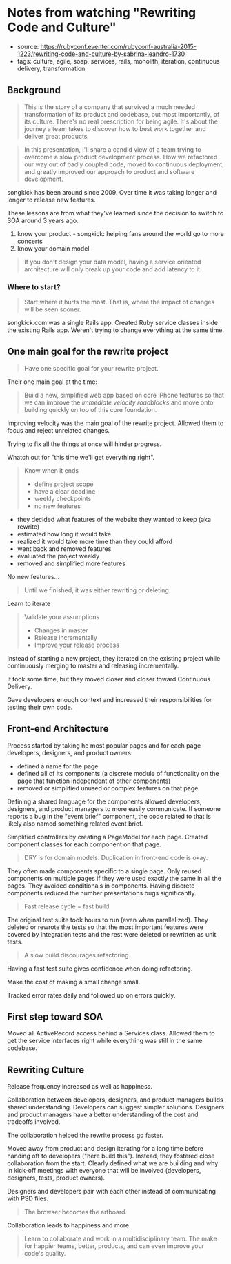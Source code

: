 # Notes from watching "Rewriting Code and Culture"

* source: https://rubyconf.eventer.com/rubyconf-australia-2015-1223/rewriting-code-and-culture-by-sabrina-leandro-1730
* tags: culture, agile, soap, services, rails, monolith, iteration, continuous delivery, transformation

## Background

> This is the story of a company that survived a much needed transformation of its product and codebase, but most importantly, of its culture. There's no real prescription for being agile. It's about the journey a team takes to discover how to best work together and deliver great products.

> In this presentation, I'll share a candid view of a team trying to overcome a slow product development process. How we refactored our way out of badly coupled code, moved to continuous deployment, and greatly improved our approach to product and software development.

songkick has been around since 2009. Over time it was taking longer and longer to release new features.

These lessons are from what they've learned since the decision to switch to SOA around 3 years ago.

1. know your product - songkick: helping fans around the world go to more concerts
2. know your domain model

> If you don't design your data model, having a service oriented architecture will only break up your code and add latency to it.

### Where to start?

> Start where it hurts the most. That is, where the impact of changes will be seen sooner.

songkick.com was a single Rails app.
Created Ruby service classes inside the existing Rails app.
Weren't trying to change everything at the same time.

## One main goal for the rewrite project

> Have one specific goal for your rewrite project.

Their one main goal at the time:

> Build a new, simplified web app based on core iPhone features so that we can improve the *immediate velocity roadblocks* and move onto building quickly on top of this core foundation.

Improving velocity was the main goal of the rewrite project. Allowed them to focus and reject unrelated changes.

Trying to fix all the things at once will hinder progress.

Whatch out for "this time we'll get everything right".

> Know when it ends
> * define project scope
> * have a clear deadline
> * weekly checkpoints
> * no new features

* they decided what features of the website they wanted to keep (aka rewrite)
* estimated how long it would take
* realized it would take more time than they could afford
* went back and removed features
* evaluated the project weekly
* removed and simplified more features

No new features...

> Until we finished, it was either rewriting or deleting.

Learn to iterate

> Validate your assumptions
> * Changes in master
> * Release incrementally
> * Improve your release process

Instead of starting a new project, they iterated on the existing project while continuously merging to master and releasing incrementally.

It took some time, but they moved closer and closer toward Continuous Delivery.

Gave developers enough context and increased their responsibilities for testing their own code.

## Front-end Architecture

Process started by taking he most popular pages and for each page developers, designers, and product owners:

* defined a name for the page
* defined all of its components (a discrete module of functionality on the page that function independent of other components)
* removed or simplified unused or complex features on that page

Defining a shared language for the components allowed developers, designers, and product managers to more easily communicate. If someone reports a bug in the "event brief" component, the code related to that is likely also named something related event brief.

Simplified controllers by creating a PageModel for each page. Created component classes for each component on that page.

> DRY is for domain models. Duplication in front-end code is okay.

They often made components specific to a single page. Only reused components on multiple pages if they were used exactly the same in all the pages. They avoided conditionals in components. Having discrete components reduced the number presentations bugs significantly.

> Fast release cycle = fast build

The original test suite took hours to run (even when parallelized). They deleted or rewrote the tests so that the most important features were covered by integration tests and the rest were deleted or rewritten as unit tests.

> A slow build discourages refactoring.

Having a fast test suite gives confidence when doing refactoring.

Make the cost of making a small change small.

Tracked error rates daily and followed up on errors quickly.

## First step toward SOA

Moved all ActiveRecord access behind a Services class. Allowed them to get the service interfaces right while everything was still in the same codebase.

## Rewriting Culture

Release frequency increased as well as happiness.

Collaboration between developers, designers, and product managers builds shared understanding. Developers can suggest simpler solutions. Designers and product managers have a better understanding of the cost and tradeoffs involved.

The collaboration helped the rewrite process go faster.

Moved away from product and design iterating for a long time before handing off to developers ("here build this"). Instead, they fostered close collaboration from the start. Clearly defined what we are building and why in kick-off meetings with everyone that will be involved (developers, designers, tests, product owners).

Designers and developers pair with each other instead of communicating with PSD files.

> The browser becomes the artboard.

Collaboration leads to happiness and more.

> Learn to collaborate and work in a multidisciplinary team. The make for happier teams, better, products, and can even improve your code's quality.
